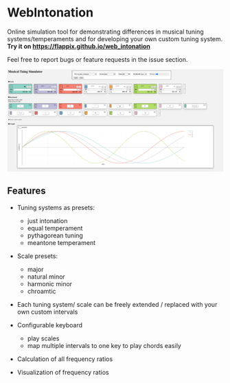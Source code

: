 
# WebIntonation

Online simulation tool for demonstrating differences in musical tuning systems/temperaments and for developing your own custom tuning system.
**Try it on https://flappix.github.io/web_intonation**

Feel free to report bugs or feature requests in the issue section.

![screenshot](https://raw.githubusercontent.com/flappix/web_intonation/main/screenshot.jpg)

## Features

- Tuning systems as presets:
  - just intonation
  - equal temperament
  - pythagorean tuning
  - meantone temperament

- Scale presets:
  - major
  - natural minor
  - harmonic minor
  - chroamtic

- Each tuning system/ scale can be freely extended / replaced with your own custom intervals

- Configurable keyboard
  - play scales
  - map multiple intervals to one key to play chords easily

- Calculation of all frequency ratios

- Visualization of frequency ratios
